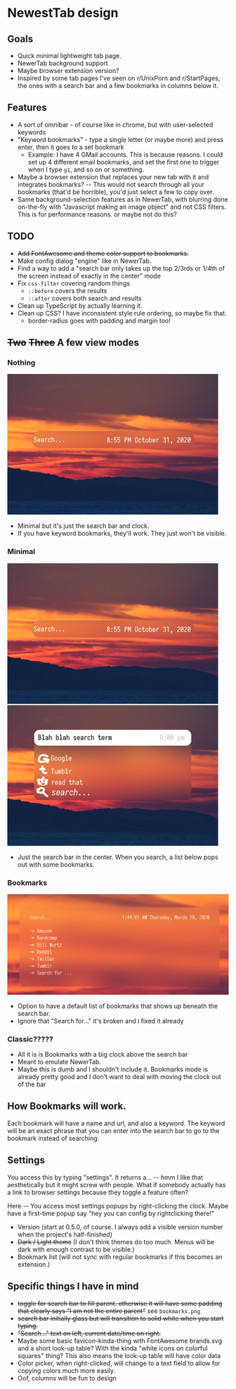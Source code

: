 # NewestTab design

## Goals
* Quick minimal lightweight tab page.
* NewerTab background support
* Maybe browser extension version?
* Inspired by some tab pages I've seen on r/UnixPorn and r/StartPages, the ones with a search bar and a few bookmarks in columns below it.

## Features
* A sort of omnibar - of course like in chrome, but with user-selected keywords
* "Keyword bookmarks" - type a single letter (or maybe more) and press enter, then it goes to a set bookmark
	* Example: I have 4 GMail accounts. This is because reasons. I could set up 4 different email bookmarks, and set the first one to trigger when I type `g1`, and so on or something.
* Maybe a browser extension that replaces your new tab with it and integrates bookmarks? -- This would not search through all your bookmarks (that'd be horrible), you'd just select a few to copy over.
* Same background-selection features as in NewerTab, with blurring done on-the-fly with "Javascript making an image object" and not CSS filters. This is for performance reasons. or maybe not do this?

## TODO
* ~~Add FontAwesome and theme color support to bookmarks.~~
* Make config dialog "engine" like in NewerTab.
* Find a way to add a "search bar only takes up the top 2/3rds or 1/4th of the screen instead of exactly in the center" mode
* Fix `css-filter` covering random things
	* `::before` covers the results
	* `::after` covers both search and results
* Clean up TypeScript by actually learning it.
* Clean up CSS? I have inconsistent style rule ordering, so maybe fix that.
	* border-radius goes with padding and margin too!

## ~~Two~~ ~~Three~~ A few view modes

### Nothing

![thing](-designSketches/minimal.jpg)

* Minimal but it's just the search bar and clock.
* If you have keyword bookmarks, they'll work. They just won't be visible.

### Minimal

![thing](-designSketches/minimal.jpg)
![thing](-designSketches/minimal2.jpg)

* Just the search bar in the center. When you search, a list below pops out with some bookmarks.

### Bookmarks

![thing](-designSketches/bookmarks.png)

* Option to have a default list of bookmarks that shows up beneath the search bar.
* Ignore that "Search for..." it's broken and i fixed it already

### Classic?????
* All it is is Bookmarks with a big clock above the search bar
* Meant to emulate NewerTab.
* Maybe this is dumb and I shouldn't include it. Bookmarks mode is already pretty good and I don't want to deal with moving the clock out of the bar

## How Bookmarks will work.

Each bookmark will have a name and url, and also a keyword. The keyword will be an exact phrase that you can enter into the search bar to go to the bookmark instead of searching.

## Settings

You access this by typing "settings". It returns a... -- hmm I like that aesthetically but it might screw with people. What if somebody actually has a link to browser settings because they toggle a feature often?

Here -- You access most settings popups by right-clicking the clock. Maybe have a first-time popup say "hey you can config by rightclicking there!"

* Version (start at 0.5.0, of course. I always add a visible version number when the project's half-finished)
* ~~Dark / Light theme~~ (I don't think themes do too much. Menus will be dark with enough contrast to be visible.)
* Bookmark list (will not sync with regular bookmarks if this becomes an extension.)

<!--* Please port over `secret.js`, or make a new secret. Pull a "Frog Fractions"? Blend the unused NewTab egg, the broken NewerTab eggs, and maybe [REDACTED]-->

## Specific things I have in mind
* ~~toggle for search bar to fill parent. otherwise it will have some padding that clearly says "I am not the entire parent"~~ see `bookmarks.png`
* ~~search bar initially glass but will transition to solid white when you start typing.~~
* ~~"Search..." text on left, current date/time on right.~~
* Maybe some basic favicon-kinda-thing with FontAwesome brands.svg and a short look-up table? With the kinda "white icons on colorful squares" thing? This also means the look-up table will have color data
* Color picker, when right-clicked, will change to a text field to allow for copying colors much more easily.
* Oof, columns will be fun to design
